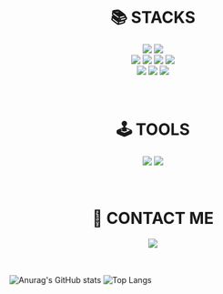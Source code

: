 <div align=center><h1>📚 STACKS</h1></div>

<div align=center> 
  <img src="https://img.shields.io/badge/python-3776AB?style=for-the-badge&logo=python&logoColor=white">
  <img src="https://img.shields.io/badge/c++-00599C?style=for-the-badge&logo=c%2B%2B&logoColor=white">
  <br>
  <img src="https://img.shields.io/badge/html5-E34F26?style=for-the-badge&logo=html5&logoColor=white">
  <img src="https://img.shields.io/badge/css-1572B6?style=for-the-badge&logo=css3&logoColor=white">
  <img src="https://img.shields.io/badge/javascript-F7DF1E?style=for-the-badge&logo=javascript&logoColor=black">
  <img src="https://img.shields.io/badge/react-61DAFB?style=for-the-badge&logo=react&logoColor=black">
  <br>
  <img src="https://img.shields.io/badge/mysql-4479A1?style=for-the-badge&logo=mysql&logoColor=white">
  <img src="https://img.shields.io/badge/flutter-02569B?style=for-the-badge&logo=flutter&logoColor=white"> 
  <img src="https://img.shields.io/badge/linux-FCC624?style=for-the-badge&logo=linux&logoColor=black">
  <br>
  <br>
  <br>
</div>

<div align=center><h1>🕹️ TOOLS</h1></div>
<div align=center> 
  <img src="https://img.shields.io/badge/github-181717?style=for-the-badge&logo=github&logoColor=white">
  <img src="https://img.shields.io/badge/git-F05032?style=for-the-badge&logo=git&logoColor=white">
  <br>
  <br>
  <br>
</div>

<div align=center><h1>📩 CONTACT ME</h1></div>
<div align=center> 
  <a href="mailto:alstnqls02@naver.com">
    <img
      src="https://img.shields.io/badge/alstnqls02@naver.com-34A853?style=for-the-badge&logo=naver&logoColor=white"/>
  </a>
  <br>
  <br>
  <br>
</div>

![Anurag's GitHub stats](https://github-readme-stats.vercel.app/api?username=Hello-Worldismine&theme=vue&show_icons=true)
![Top Langs](https://github-readme-stats.vercel.app/api/top-langs/?username=Hello-Worldismine&layout=compact)
